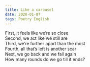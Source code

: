 ```yaml
---
title: Like a carousel
date: 2020-01-07
tags: Poetry English
---
```


First, it feels like we’re so close <br>
Second, we act like we still are <br>
Third, we’re further apart than the most<br>
Fourth, all that’s left is another scar<br>
Next, we go back and we fall again<br>
How many rounds do we go till it ends? <br>

